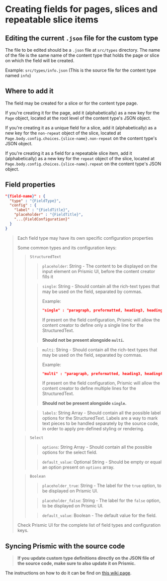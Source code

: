# Creating fields for pages, slices and repeatable slice items
## Editing the current `.json` file for the custom type

The file to be edited should be a `.json` file at `src/types` directory. The name of the file is the same name of the content type that holds the page or slice on which the field will be created.

Example: `src/types/info.json` (This is the source file for the content type named `info`)

## Where to add it
The field may be created for a slice or for the content type page.

If you're creating it for the page, add it (alphabetically) as a new key for the `Page` object, located at the root level of the content type's JSON object.

If you're creating it as a unique field for a slice, add it (alphabetically) as a new key for the `non-repeat` object of the slice, located at `Page.body.config.choices.{slice-name}.non-repeat` on the content type's JSON object.

If you're creating it as a field for a repeatable slice item, add it (alphabetically) as a new key for the `repeat` object of the slice, located at `Page.body.config.choices.{slice-name}.repeat` on the content type's JSON object.

## Field properties

```json
"{field-name}" : {
  "type" : "{FieldType}",
  "config" : {
    "label" : "{FieldTitle}",
    "placeholder" : "{FieldTitle}",
    "...{FieldConfiguration}"
  }
}
```

> Each field type may have its own specific configuration properties
>
> Some common types and its configuration keys:
>
>> `StructuredText`
>>> `placeholder`: String - The content to be displayed on the input element on Prismic UI, before the content creator fills it
>>
>>> `single`: String - Should contain all the rich-text types that may be used on the field, separated by commas.
>>>
>>> Example:
>>>```json
>>>"single" : "paragraph, preformatted, heading3, heading4, heading5, heading6, strong, em, hyperlink, list-item, o-list-item",
>>>```
>>>
>>> If present on the field configuration, Prismic will allow the content creator to define only a single line for the StructuredText.
>>>
>>>**Should not be present alongside `multi`.**
>>
>>> `multi`: String - Should contain all the rich-text types that may be used on the field, separated by commas.
>>>
>>> Example:
>>>```json
>>>"multi" : "paragraph, preformatted, heading3, heading4, heading5, heading6, strong, em, hyperlink, list-item, o-list-item",
>>>```
>>>
>>> If present on the field configuration, Prismic will allow the content creator to define multiple lines for the StructuredText.
>>>
>>>**Should not be present alongside `single`.**
>>
>>> `labels`: String Array - Should contain all the possible label options for the StructuredText. Labels are a way to mark text pieces to be handled separately by the source code, in order to apply pre-defined styling or rendering.
>
>> `Select`
>>> `options`: String Array - Should contain all the possible options for the select field.
>>
>>> `default_value`: Optional String - Should be empty or equal an option present on `options` array. 
>
>> `Boolean`
>>> `placeholder_true`:  String - The label for the `true` option, to be displayed on Prismic UI. 
>>
>>> `placeholder_false`: String - The label for the `false` option, to be displayed on Prismic UI.
>>
>>> `default_value`: Boolean - The default value for the field.
>
> Check Prismic UI for the complete list of field types and configuration keys.


## Syncing Prismic with the source code
> **If you update custom type definitions directly on the JSON file of the source code, make sure to also update it on Prismic.**

The instructions on how to do it can be find on [this wiki page](https://github.com/rentalutions/marketing/wiki/Syncing-Prismic-with-the-source-code).